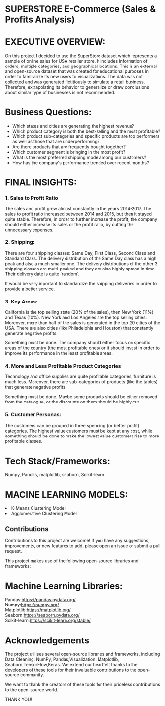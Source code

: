 <h1>SUPERSTORE E-Commerce (Sales & Profits Analysis)</h1>
<h1>EXECUTIVE OVERVIEW:</h1>
<p>On this project I decided to use the SuperStore dataset which represents a sample of online sales for USA retailer store. It includes information of orders, multiple categories, and geographical locations. This is an external and open-source dataset that was created for educational purposes in order to familiarize its new users to visualizations. The data was not collected and was generated fictitiously to simulate a retail business. Therefore, extrapolating its behavior to generalize or draw conclusions about similar type of businesses is not recommended.</p>
<h1>Business Questions:</h1>

<ul>
<li>Which states and cities are generating the highest revenue?</li>
  <li>Which product category is both the best-selling and the most profitable?</li>
   <li>Which product sub-categories and specific products are top performers as well as those that are underperforming?</li>
   <li>Are there products that are frequently bought together?</li>
   <li>Which customer segment is bringing in the most profit?</li>
   <li>What is the most preferred shipping mode among our customers?</li>
   <li>How has the company's performance trended over recent months?</li>
</ul>
<h1>FINAL INSIGHTS:</h1>
<h3>1. Sales to Profit Ratio</h3>
<p>The sales and profit grew almost constantly in the years 2014-2017. The sales to profit ratio increased between 2014 and 2015, but then it stayed quite stable. Therefore, in order to further increase the profit, the company should either increase its sales or the profit ratio, by cutting the unnecessary expenses.</p>
<h3>2. Shipping:</h3>
<p>There are four shipping classes: Same Day, First Class, Second Class and Standard Class.
The delivery distribution of the Same Day class has a high peak and also a much smaller one. The delivery distributions of the other 3 shipping classes are multi-peaked and they are also highly spread in time. Their delivery date is quite 'random'.

It would be very inportant to standardize the shipping deliveries in order to provide a better service.</p>
<h3>3. Key Areas:</h3>
<p>California is the top selling state (20% of the sales), then New York (11%) and Texas (10%). New York and Los Angeles are the top selling cities. Moreover, more than half of the sales is generated in the top-20 cities of the USA.
There are also cities (like Philadelphia and Houston) that constantly generate negative profits.

Something must be done. The company should either focus on specific areas of the country (the most profitable ones) or it should invest in order to improve its performance in the least profitable areas.</p>
<h3>4. More and Less Profitable Product Categories</h3>
<p>Technology and office supplies are quite profitable categories; furniture is much less. Moreover, there are sub-categories of products (like the tables) that generate negative profits.

Something must be done. Maybe some products should be either removed from the catalogue, or the discounts on them should be highly cut.</p>
<h3>5. Customer Personas:</h3>
<p>The customers can be grouped in three spending (or better profit) categories. The highest value customers must be kept at any cost, while something should be done to make the lowest value customers rise to more profitable classes.</p>
<h1>Tech Stack/Frameworks:</h1>
<p>Numpy, Pandas, matplotlib, seaborn, Scikit-learn</p>
<h1>MACINE LEARNING MODELS:</h1>
<p><li>K-Means Clustering Model</li>
<li> Agglomerative Clustering Model</li></p>
<h2>Contributions</h2>
<p>Contributions to this project are welcome! If you have any suggestions, improvements, or new features to add, please open an issue or submit a pull request.

This project makes use of the following open-source libraries and frameworks:</p>
<h1>Machine Learning Libraries:</h1>
Pandas:<a href="https://pandas.pydata.org/">https://pandas.pydata.org/</a><br>
Numpy:<a href="https://numpy.org/">https://numpy.org/</a><br>
Matplotlib:<a href="https://matplotlib.org/">https://matplotlib.org/</a><br>
Seaborn:<a href="https://seaborn.pydata.org/">https://seaborn.pydata.org/</a><br>
Scikit-learn:<a href="https://scikit-learn.org/stable/">https://scikit-learn.org/stable/</a><br>
<h1>Acknowledgements</h1>
<p>The project utilises several open-source libraries and frameworks, including Data Cleaning: NumPy, Pandas,Visualization: Matplotlib, Seaborn,TensorFlow,Keras. We extend our heartfelt thanks to the developers of these tools for their invaluable contributions to the open-source community.

We want to thank the creators of these tools for their priceless contributions to the open-source world.</p>
THANK YOU!
